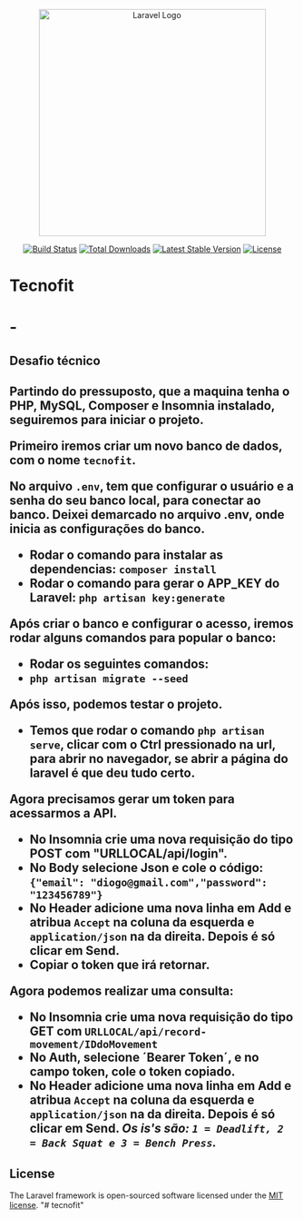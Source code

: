 <p align="center"><a href="https://laravel.com" target="_blank"><img src="https://raw.githubusercontent.com/laravel/art/master/logo-lockup/5%20SVG/2%20CMYK/1%20Full%20Color/laravel-logolockup-cmyk-red.svg" width="400" alt="Laravel Logo"></a></p>

<p align="center">
<a href="https://github.com/laravel/framework/actions"><img src="https://github.com/laravel/framework/workflows/tests/badge.svg" alt="Build Status"></a>
<a href="https://packagist.org/packages/laravel/framework"><img src="https://img.shields.io/packagist/dt/laravel/framework" alt="Total Downloads"></a>
<a href="https://packagist.org/packages/laravel/framework"><img src="https://img.shields.io/packagist/v/laravel/framework" alt="Latest Stable Version"></a>
<a href="https://packagist.org/packages/laravel/framework"><img src="https://img.shields.io/packagist/l/laravel/framework" alt="License"></a>
</p>

<h1>Tecnofit<h1> - <h2>Desafio técnico<h2>

Partindo do pressuposto, que a maquina tenha o PHP, MySQL, Composer e Insomnia instalado, seguiremos para iniciar o projeto.

Primeiro iremos criar um novo banco de dados, com o nome `tecnofit`.

No arquivo `.env`, tem que configurar o usuário e a senha do seu banco local, para conectar ao banco.
Deixei demarcado no arquivo .env, onde inicia as configurações do banco.
  - Rodar o comando para instalar as dependencias: `composer install`
  - Rodar o comando para gerar o APP_KEY do Laravel: `php artisan key:generate`

Após criar o banco e configurar o acesso, iremos rodar alguns comandos para popular o banco:
  - Rodar os seguintes comandos:
  - `php artisan migrate --seed`

Após isso, podemos testar o projeto.
  - Temos que rodar o comando `php artisan serve`, clicar com o Ctrl pressionado na url, para abrir
    no navegador, se abrir a página do laravel é que deu tudo certo.

Agora precisamos gerar um token para acessarmos a API.
  - No Insomnia crie uma nova requisição do tipo POST com "URLLOCAL/api/login".
  - No Body selecione Json e cole o código: `{"email": "diogo@gmail.com","password": "123456789"}`
  - No Header adicione uma nova linha em Add e atribua `Accept` na coluna da esquerda e `application/json` na da direita. Depois é só clicar em Send.
  - Copiar o token que irá retornar.

Agora podemos realizar uma consulta:
 - No Insomnia crie uma nova requisição do tipo GET com `URLLOCAL/api/record-movement/IDdoMovement`
 - No Auth, selecione ´Bearer Token´, e no campo token, cole o token copiado.
 - No Header adicione uma nova linha em Add e atribua `Accept` na coluna da esquerda e `application/json` na da direita. Depois é só clicar em Send.
   *Os is's são: `1 = Deadlift, 2 = Back Squat e 3 = Bench Press`.*



 
## License

The Laravel framework is open-sourced software licensed under the [MIT license](https://opensource.org/licenses/MIT).
"# tecnofit" 
